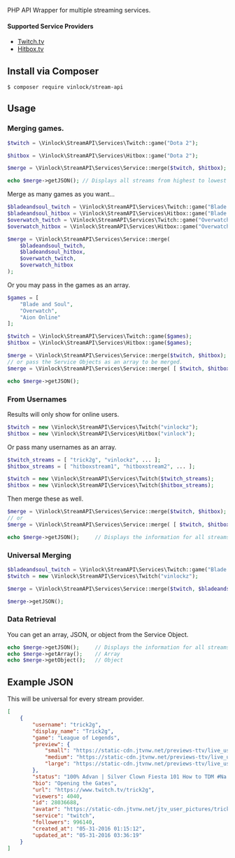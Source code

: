 PHP API Wrapper for multiple streaming services.

#### Supported Service Providers
* [Twitch.tv](http://www.twitch.tv)
* [Hitbox.tv](http://www.hitbox.tv)

## Install via Composer

```shell
$ composer require vinlock/stream-api
```

## Usage

### Merging games.
```php
$twitch = \Vinlock\StreamAPI\Services\Twitch::game("Dota 2");

$hitbox = \Vinlock\StreamAPI\Services\Hitbox::game("Dota 2");

$merge = \Vinlock\StreamAPI\Services\Service::merge($twitch, $hitbox);

echo $merge->getJSON(); // Displays all streams from highest to lowest viewers for Dota 2 on Twitch and Hitbox.
```
Merge as many games as you want...
```php
$bladeandsoul_twitch = \Vinlock\StreamAPI\Services\Twitch::game("Blade and Soul");
$bladeandsoul_hitbox = \Vinlock\StreamAPI\Services\Hitbox::game("Blade and Soul");
$overwatch_twitch = \Vinlock\StreamAPI\Services\Twitch::game("Overwatch");
$overwatch_hitbox = \Vinlock\StreamAPI\Services\Hitbox::game("Overwatch");

$merge = \Vinlock\StreamAPI\Services\Service::merge(
    $bladeandsoul_twitch,
    $bladeandsoul_hitbox, 
    $overwatch_twitch, 
    $overwatch_hitbox
);
```
Or you may pass in the games as an array.
```php
$games = [
    "Blade and Soul",
    "Overwatch",
    "Aion Online"
];

$twitch = \Vinlock\StreamAPI\Services\Twitch::game($games);
$hitbox = \Vinlock\StreamAPI\Services\Hitbox::game($games);

$merge = \Vinlock\StreamAPI\Services\Service::merge($twitch, $hitbox);
// or pass the Service Objects as an array to be merged.
$merge = \Vinlock\StreamAPI\Services\Service::merge( [ $twitch, $hitbox ] );

echo $merge->getJSON();
```

### From Usernames
Results will only show for online users.
```php
$twitch = new \Vinlock\StreamAPI\Services\Twitch("vinlockz");
$hitbox = new \Vinlock\StreamAPI\Services\Hitbox("vinlock");
```
Or pass many usernames as an array.
```php
$twitch_streams = [ "trick2g", "vinlockz", ... ];
$hitbox_streams = [ "hitboxstream1", "hitboxstream2", ... ];

$twitch = new \Vinlock\StreamAPI\Services\Twitch($twitch_streams);
$hitbox = new \Vinlock\StreamAPI\Services\Twitch($hitbox_streams);
```
Then merge these as well.
```php
$merge = \Vinlock\StreamAPI\Services\Service::merge($twitch, $hitbox);
// or
$merge = \Vinlock\StreamAPI\Services\Service::merge( [ $twitch, $hitbox ] );

echo $merge->getJSON();     // Displays the information for all streams merged as JSON.
```

### Universal Merging
```php
$bladeandsoul_twitch = \Vinlock\StreamAPI\Services\Twitch::game("Blade and Soul");
$twitch = new \Vinlock\StreamAPI\Services\Twitch("vinlockz");

$merge = \Vinlock\StreamAPI\Services\Service::merge($twitch, $bladeandsoul_twitch);

$merge->getJSON();
```

### Data Retrieval
You can get an array, JSON, or object from the Service Object.
```php
echo $merge->getJSON();     // Displays the information for all streams merged as JSON.
echo $merge->getArray();    // Array
echo $merge->getObject();   // Object
```

## Example JSON
This will be universal for every stream provider.
```json
[
    {
        "username": "trick2g",
        "display_name": "Trick2g",
        "game": "League of Legends",
        "preview": {
            "small": "https://static-cdn.jtvnw.net/previews-ttv/live_user_trick2g-80x45.jpg",
            "medium": "https://static-cdn.jtvnw.net/previews-ttv/live_user_trick2g-320x180.jpg",
            "large": "https://static-cdn.jtvnw.net/previews-ttv/live_user_trick2g-640x360.jpg"
        },
        "status": "100% Advan | Silver Clown Fiesta 101 How to TDM #Na Throws @Trick2g Day 35 No Sodabull",
        "bio": "Opening the Gates",
        "url": "https://www.twitch.tv/trick2g",
        "viewers": 4040,
        "id": 28036688,
        "avatar": "https://static-cdn.jtvnw.net/jtv_user_pictures/trick2g-profile_image-291046f75304f006-300x300.jpeg",
        "service": "twitch",
        "followers": 996140,
        "created_at": "05-31-2016 01:15:12",
        "updated_at": "05-31-2016 03:36:19"
    }
]
```